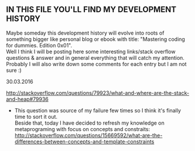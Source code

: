 ## IN THIS FILE YOU'LL FIND MY DEVELOPMENT HISTORY

Maybe someday this development history will evolve into roots of something bigger like personal blog or ebook with title: "Mastering coding for dummies. Edition 0x01".  
Well I think I will be posting here some interesting links/stack overflow questions & answer and in general everything that will catch my attention.  
Probably I will also write down some comments for each entry but I am not sure :)  

30.03.2016  

http://stackoverflow.com/questions/79923/what-and-where-are-the-stack-and-heap#79936  
- This question was source of my failure few times so I think it's finally time to sort it out.  
Beside that, today I have decided to refresh my knowledge on metaprograming with focus on concepts and constraits:  
http://stackoverflow.com/questions/15669592/what-are-the-differences-between-concepts-and-template-constraints  
